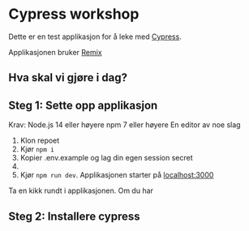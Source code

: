 # Cypress workshop

Dette er en test applikasjon for å leke med [Cypress](https://www.cypress.io/).  

Applikasjonen bruker [Remix](https://remix.run/)

## Hva skal vi gjøre i dag?

## Steg 1: Sette opp applikasjon

Krav: 
Node.js 14 eller høyere
npm 7 eller høyere
En editor av noe slag

1. Klon repoet
2. Kjør `npm i`
3. Kopier .env.example og lag din egen session secret
4. 
5. Kjør `npm run dev`. Applikasjonen starter på [localhost:3000](http://localhost:3000/)

Ta en kikk rundt i applikasjonen. Om du har 

## Steg 2: Installere cypress
